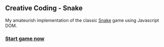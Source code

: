 ## Creative Coding - Snake
My amateurish implementation of the classic [Snake](https://en.wikipedia.org/wiki/Snake_\(video_game\)) game using Javascript DOM.

### [Start game now](https://snake.daburu.xyz)
